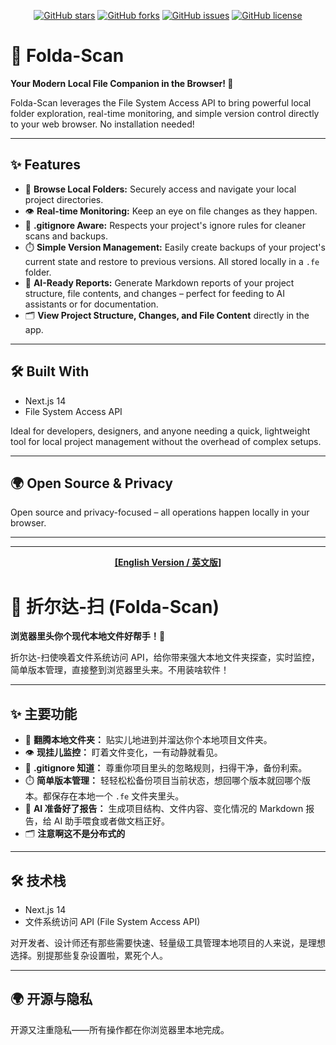 <!-- GitHub Badges -->
<p align="center">
  <a href="https://github.com/0010skn/WebFS-Toolkit-Local-Folder-Scan-Monitor-Versioning-AI-Prep/stargazers"><img src="https://img.shields.io/github/stars/0010skn/WebFS-Toolkit-Local-Folder-Scan-Monitor-Versioning-AI-Prep?style=social" alt="GitHub stars"></a>
  <a href="https://github.com/0010skn/WebFS-Toolkit-Local-Folder-Scan-Monitor-Versioning-AI-Prep/network/members"><img src="https://img.shields.io/github/forks/0010skn/WebFS-Toolkit-Local-Folder-Scan-Monitor-Versioning-AI-Prep?style=social" alt="GitHub forks"></a>
  <a href="https://github.com/0010skn/WebFS-Toolkit-Local-Folder-Scan-Monitor-Versioning-AI-Prep/issues"><img src="https://img.shields.io/github/issues/0010skn/WebFS-Toolkit-Local-Folder-Scan-Monitor-Versioning-AI-Prep" alt="GitHub issues"></a>
  <a href="https://github.com/0010skn/WebFS-Toolkit-Local-Folder-Scan-Monitor-Versioning-AI-Prep/blob/main/LICENSE"><img src="https://img.shields.io/github/license/0010skn/WebFS-Toolkit-Local-Folder-Scan-Monitor-Versioning-AI-Prep" alt="GitHub license"></a>
</p>

# 📂 Folda-Scan

**Your Modern Local File Companion in the Browser! 🚀**

Folda-Scan leverages the File System Access API to bring powerful local folder exploration, real-time monitoring, and simple version control directly to your web browser. No installation needed!

---

## ✨ Features

*   📁 **Browse Local Folders:** Securely access and navigate your local project directories.
*   👁️ **Real-time Monitoring:** Keep an eye on file changes as they happen.
*   📜 **.gitignore Aware:** Respects your project's ignore rules for cleaner scans and backups.
*   ⏱️ **Simple Version Management:** Easily create backups of your project's current state and restore to previous versions. All stored locally in a `.fe` folder.
*   🤖 **AI-Ready Reports:** Generate Markdown reports of your project structure, file contents, and changes – perfect for feeding to AI assistants or for documentation.
*   🗂️ **View Project Structure, Changes, and File Content** directly in the app.

---

## 🛠️ Built With

*   Next.js 14
*   File System Access API

Ideal for developers, designers, and anyone needing a quick, lightweight tool for local project management without the overhead of complex setups.

---

## 🌍 Open Source & Privacy

Open source and privacy-focused – all operations happen locally in your browser.

---
---

<!-- Chinese Version -->

<p align="center">
  <!-- You can repeat badges or simply point to the project -->
  <strong><a href="#-folda-scan">[English Version / 英文版]</a></strong>
</p>

# 📂 折尔达-扫 (Folda-Scan)

**浏览器里头你个现代本地文件好帮手！🚀**

折尔达-扫使唤着文件系统访问 API，给你带来强大本地文件夹探查，实时监控，简单版本管理，直接整到浏览器里头来。不用装啥软件！

---

## ✨ 主要功能

*   📁 **翻腾本地文件夹：** 贴实儿地进到并溜达你个本地项目文件夹。
*   👁️ **现挂儿监控：** 盯着文件变化，一有动静就看见。
*   📜 **.gitignore 知道：** 尊重你项目里头的忽略规则，扫得干净，备份利索。
*   ⏱️ **简单版本管理：** 轻轻松松备份项目当前状态，想回哪个版本就回哪个版本。都保存在本地一个 `.fe` 文件夹里头。
*   🤖 **AI 准备好了报告：** 生成项目结构、文件内容、变化情况的 Markdown 报告，给 AI 助手喂食或者做文档正好。
*   🗂️ **注意啊这不是分布式的**

---

## 🛠️ 技术栈

*   Next.js 14
*   文件系统访问 API (File System Access API)

对开发者、设计师还有那些需要快速、轻量级工具管理本地项目的人来说，是理想选择。别提那些复杂设置啦，累死个人。

---

## 🌍 开源与隐私

开源又注重隐私——所有操作都在你浏览器里本地完成。
